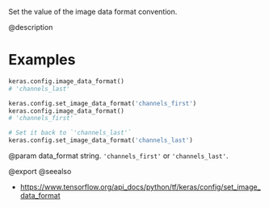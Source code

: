 Set the value of the image data format convention.

@description

# Examples
```python
keras.config.image_data_format()
# 'channels_last'
```

```python
keras.config.set_image_data_format('channels_first')
keras.config.image_data_format()
# 'channels_first'
```

```python
# Set it back to `'channels_last'`
keras.config.set_image_data_format('channels_last')
```

@param data_format string. `'channels_first'` or `'channels_last'`.

@export
@seealso
+ <https://www.tensorflow.org/api_docs/python/tf/keras/config/set_image_data_format>
